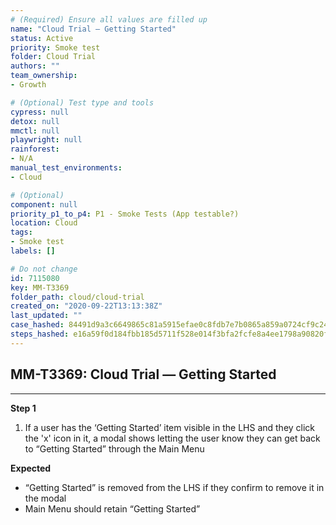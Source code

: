 ```yaml
---
# (Required) Ensure all values are filled up
name: "Cloud Trial — Getting Started"
status: Active
priority: Smoke test
folder: Cloud Trial
authors: ""
team_ownership: 
- Growth

# (Optional) Test type and tools
cypress: null
detox: null
mmctl: null
playwright: null
rainforest: 
- N/A
manual_test_environments: 
- Cloud

# (Optional)
component: null
priority_p1_to_p4: P1 - Smoke Tests (App testable?)
location: Cloud
tags: 
- Smoke test
labels: []

# Do not change
id: 7115080
key: MM-T3369
folder_path: cloud/cloud-trial
created_on: "2020-09-22T13:13:38Z"
last_updated: ""
case_hashed: 84491d9a3c6649865c81a5915efae0c8fdb7e7b0865a859a0724cf9c24113d73f2da9fe6b89a3869f88d0b1e6ec0c0e7
steps_hashed: e16a59f0d184fbb185d5711f528e014f3bfa2fcfe8a4ee1798a90820fed2b17ae51dabff8b78b5b6c20188b1d3a6259e
---
```


## MM-T3369: Cloud Trial — Getting Started

---

**Step 1**

1. If a user has the ‘Getting Started’ item visible in the LHS and they click the 'x' icon in it, a modal shows letting the user know they can get back to “Getting Started” through the Main Menu

**Expected**

- “Getting Started” is removed from the LHS if they confirm to remove it in the modal
- Main Menu should retain “Getting Started”
